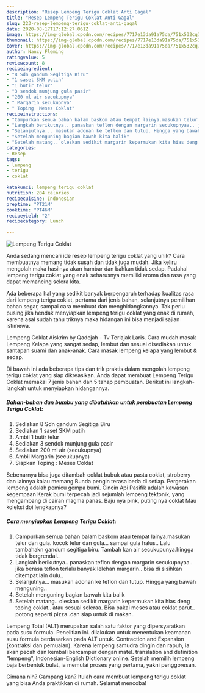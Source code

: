 ```yaml
---
description: "Resep Lempeng Terigu Coklat Anti Gagal"
title: "Resep Lempeng Terigu Coklat Anti Gagal"
slug: 223-resep-lempeng-terigu-coklat-anti-gagal
date: 2020-08-17T17:12:27.061Z
image: https://img-global.cpcdn.com/recipes/7717e13da91a75da/751x532cq70/lempeng-terigu-coklat-foto-resep-utama.jpg
thumbnail: https://img-global.cpcdn.com/recipes/7717e13da91a75da/751x532cq70/lempeng-terigu-coklat-foto-resep-utama.jpg
cover: https://img-global.cpcdn.com/recipes/7717e13da91a75da/751x532cq70/lempeng-terigu-coklat-foto-resep-utama.jpg
author: Nancy Fleming
ratingvalue: 5
reviewcount: 8
recipeingredient:
- "8 Sdn gandum Segitiga Biru"
- "1 saset SKM putih"
- "1 butir telur"
- "3 sendok munjung gula pasir"
- "200 ml air secukupnya"
- " Margarin secukupnya"
- " Toping  Meses Coklat"
recipeinstructions:
- "Campurkan semua bahan balam baskom atau tempat lainya.masukan telur dan gula. kocok telur dan gula... sampai gula halus.. Lalu tambahakn gandum segitiga biru. Tambah kan air secukupunya.hingga tidak bergrendal.."
- "Langkah berikutnya.. panaskan teflon dengan margarin secukupnyaa.. jika berasa teflon terlalu banyak lelehan margarin.. bisa di sisihkan ditempat lain dulu.."
- "Selanjutnya... masukan adonan ke teflon dan tutup. Hingga yang bawah menguning.."
- "Setelah menguning bagian bawah kita balik"
- "Setelah matang.. oleskan sedikit margarin kepermukan kita hias deng toping coklat.. atau sesuai seleraa. Bisa pakai meses atau coklat parut.. potong seperti pizza..dan siap untuk di makan.."
categories:
- Resep
tags:
- lempeng
- terigu
- coklat

katakunci: lempeng terigu coklat 
nutrition: 204 calories
recipecuisine: Indonesian
preptime: "PT21M"
cooktime: "PT46M"
recipeyield: "2"
recipecategory: Lunch

---
```



![Lempeng Terigu Coklat](https://img-global.cpcdn.com/recipes/7717e13da91a75da/751x532cq70/lempeng-terigu-coklat-foto-resep-utama.jpg)

Anda sedang mencari ide resep lempeng terigu coklat yang unik? Cara membuatnya memang tidak susah dan tidak juga mudah. Jika keliru mengolah maka hasilnya akan hambar dan bahkan tidak sedap. Padahal lempeng terigu coklat yang enak seharusnya memiliki aroma dan rasa yang dapat memancing selera kita.

Ada beberapa hal yang sedikit banyak berpengaruh terhadap kualitas rasa dari lempeng terigu coklat, pertama dari jenis bahan, selanjutnya pemilihan bahan segar, sampai cara membuat dan menghidangkannya. Tak perlu pusing jika hendak menyiapkan lempeng terigu coklat yang enak di rumah, karena asal sudah tahu triknya maka hidangan ini bisa menjadi sajian istimewa.

Lempeng Coklat Aiskrim by Qadejah - Tv Terlajak Laris. Cara mudah masak Lempeng Kelapa yang sangat sedap, lembut dan sesuai disediakan untuk santapan suami dan anak-anak. Cara masak lempeng kelapa yang lembut &amp; sedap.


Di bawah ini ada beberapa tips dan trik praktis dalam mengolah lempeng terigu coklat yang siap dikreasikan. Anda dapat membuat Lempeng Terigu Coklat memakai 7 jenis bahan dan 5 tahap pembuatan. Berikut ini langkah-langkah untuk menyiapkan hidangannya.

<!--inarticleads1-->

##### Bahan-bahan dan bumbu yang dibutuhkan untuk pembuatan Lempeng Terigu Coklat:

1. Sediakan 8 Sdn gandum Segitiga Biru
1. Sediakan 1 saset SKM putih
1. Ambil 1 butir telur
1. Sediakan 3 sendok munjung gula pasir
1. Sediakan 200 ml air (secukupnya)
1. Ambil  Margarin (secukupnya)
1. Siapkan  Toping : Meses Coklat


Sebenarnya bisa juga ditambah coklat bubuk atau pasta coklat, stroberry dan lainnya kalau memang Bunda pengin terasa beda di setiap. Pergerakan lempeng adalah pemicu gempa bumi. Cincin Api Pasifik adalah kawasan kegempaan Kerak bumi terpecah jadi sejumlah lempeng tektonik, yang mengambang di cairan magma panas. Baju nya pink, puting nya coklat Mau koleksi doi lengkapnya? 

<!--inarticleads2-->

##### Cara menyiapkan Lempeng Terigu Coklat:

1. Campurkan semua bahan balam baskom atau tempat lainya.masukan telur dan gula. kocok telur dan gula... sampai gula halus.. Lalu tambahakn gandum segitiga biru. Tambah kan air secukupunya.hingga tidak bergrendal..
1. Langkah berikutnya.. panaskan teflon dengan margarin secukupnyaa.. jika berasa teflon terlalu banyak lelehan margarin.. bisa di sisihkan ditempat lain dulu..
1. Selanjutnya... masukan adonan ke teflon dan tutup. Hingga yang bawah menguning..
1. Setelah menguning bagian bawah kita balik
1. Setelah matang.. oleskan sedikit margarin kepermukan kita hias deng toping coklat.. atau sesuai seleraa. Bisa pakai meses atau coklat parut.. potong seperti pizza..dan siap untuk di makan..


Lempeng Total (ALT) merupakan salah satu faktor yang dipersyaratkan pada susu formula. Penelitian ini. dilakukan untuk menentukan keamanan susu formula berdasarkan pada ALT untuk. Contraction and Expansion (kontraksi dan pemuaian). Karena lempeng samudra dingin dan rapuh, ia akan pecah dan kembali bercampur dengan matel. translation and definition &#34;lempeng&#34;, Indonesian-English Dictionary online. Setelah memilih lempeng baja berbentuk bulat, ia memulai proses yang pertama, yakni penggoresan. 

Gimana nih? Gampang kan? Itulah cara membuat lempeng terigu coklat yang bisa Anda praktikkan di rumah. Selamat mencoba!
